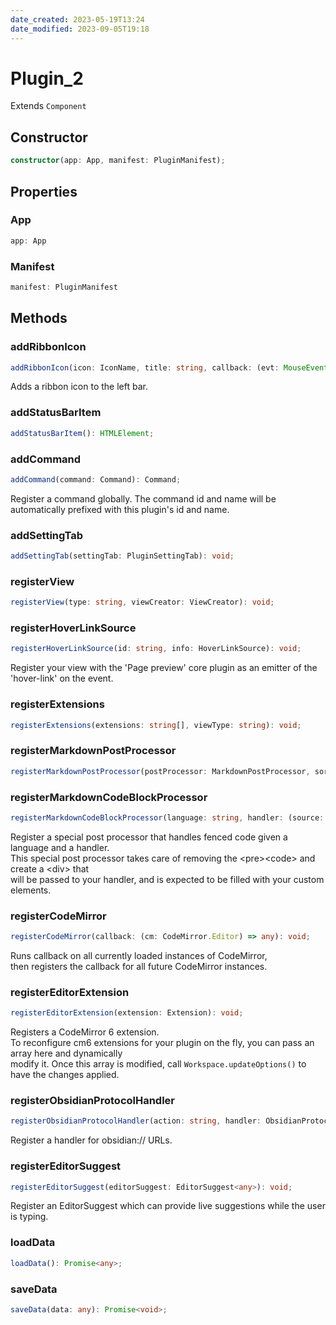 ```yaml
---
date_created: 2023-05-19T13:24
date_modified: 2023-09-05T19:18
---
```

# Plugin_2

Extends `Component`

## Constructor

```ts
constructor(app: App, manifest: PluginManifest);
```

## Properties

### App

```ts
app: App
```

### Manifest

```ts
manifest: PluginManifest
```

## Methods

### addRibbonIcon

```ts
addRibbonIcon(icon: IconName, title: string, callback: (evt: MouseEvent) => any): HTMLElement;
```

Adds a ribbon icon to the left bar.

### addStatusBarItem

```ts
addStatusBarItem(): HTMLElement;
```

### addCommand

```ts
addCommand(command: Command): Command;
```

Register a command globally. The command id and name will be automatically prefixed with this plugin's id and name.

### addSettingTab

```ts
addSettingTab(settingTab: PluginSettingTab): void;
```

### registerView

```ts
registerView(type: string, viewCreator: ViewCreator): void;
```

### registerHoverLinkSource

```ts
registerHoverLinkSource(id: string, info: HoverLinkSource): void;
```

Register your view with the 'Page preview' core plugin as an emitter of the 'hover-link' on the event.

### registerExtensions

```ts
registerExtensions(extensions: string[], viewType: string): void;
```

### registerMarkdownPostProcessor

```ts
registerMarkdownPostProcessor(postProcessor: MarkdownPostProcessor, sortOrder?: number): MarkdownPostProcessor;
```

### registerMarkdownCodeBlockProcessor

```ts
registerMarkdownCodeBlockProcessor(language: string, handler: (source: string, el: HTMLElement, ctx: MarkdownPostProcessorContext) => Promise<any> | void, sortOrder?: number): MarkdownPostProcessor;
```

Register a special post processor that handles fenced code given a language and a handler.  
This special post processor takes care of removing the &lt;pre&gt;&lt;code&gt; and create a &lt;div&gt; that  
will be passed to your handler, and is expected to be filled with your custom elements.

### registerCodeMirror

```ts
registerCodeMirror(callback: (cm: CodeMirror.Editor) => any): void;
```

Runs callback on all currently loaded instances of CodeMirror,  
then registers the callback for all future CodeMirror instances.

### registerEditorExtension

```ts
registerEditorExtension(extension: Extension): void;
```

Registers a CodeMirror 6 extension.  
To reconfigure cm6 extensions for your plugin on the fly, you can pass an array here and dynamically  
modify it. Once this array is modified, call `Workspace.updateOptions()` to have the changes applied.

### registerObsidianProtocolHandler

```ts
registerObsidianProtocolHandler(action: string, handler: ObsidianProtocolHandler): void;
```

Register a handler for obsidian:// URLs.

### registerEditorSuggest

```ts
registerEditorSuggest(editorSuggest: EditorSuggest<any>): void;
```

Register an EditorSuggest which can provide live suggestions while the user is typing.

### loadData

```ts
loadData(): Promise<any>;
```

### saveData

```ts
saveData(data: any): Promise<void>;
```
